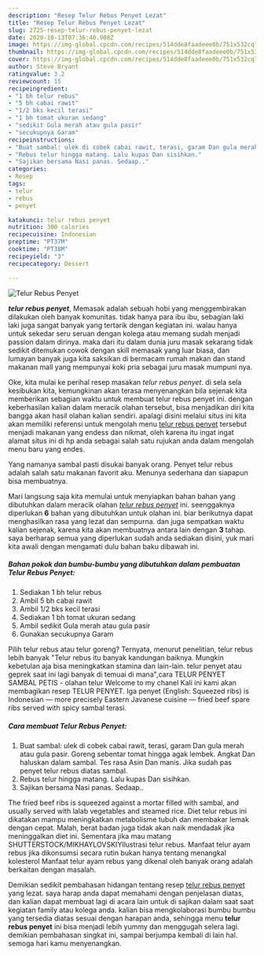 ```yaml
---
description: "Resep Telur Rebus Penyet Lezat"
title: "Resep Telur Rebus Penyet Lezat"
slug: 2725-resep-telur-rebus-penyet-lezat
date: 2020-10-13T07:36:40.908Z
image: https://img-global.cpcdn.com/recipes/514dde8faadeee0b/751x532cq70/telur-rebus-penyet-foto-resep-utama.jpg
thumbnail: https://img-global.cpcdn.com/recipes/514dde8faadeee0b/751x532cq70/telur-rebus-penyet-foto-resep-utama.jpg
cover: https://img-global.cpcdn.com/recipes/514dde8faadeee0b/751x532cq70/telur-rebus-penyet-foto-resep-utama.jpg
author: Steve Bryant
ratingvalue: 3.2
reviewcount: 15
recipeingredient:
- "1 bh telur rebus"
- "5 bh cabai rawit"
- "1/2 bks kecil terasi"
- "1 bh tomat ukuran sedang"
- "sedikit Gula merah atau gula pasir"
- "secukupnya Garam"
recipeinstructions:
- "Buat sambal: ulek di cobek cabai rawit, terasi, garam Dan gula merah atau gula pasir. Goreng sebentar tomat hingga agak lembek. Angkat Dan haluskan dalam sambal. Tes rasa Asin Dan manis. Jika sudah pas penyet telur rebus diatas sambal."
- "Rebus telur hingga matang. Lalu kupas Dan sisihkan."
- "Sajikan bersama Nasi panas. Sedaap.."
categories:
- Resep
tags:
- telur
- rebus
- penyet

katakunci: telur rebus penyet 
nutrition: 300 calories
recipecuisine: Indonesian
preptime: "PT37M"
cooktime: "PT38M"
recipeyield: "3"
recipecategory: Dessert

---
```



![Telur Rebus Penyet](https://img-global.cpcdn.com/recipes/514dde8faadeee0b/751x532cq70/telur-rebus-penyet-foto-resep-utama.jpg)

<b><i>telur rebus penyet</i></b>, Memasak adalah sebuah hobi yang menggembirakan dilakukan oleh banyak komunitas. tidak hanya para ibu ibu, sebagian laki laki juga sangat banyak yang tertarik dengan kegiatan ini. walau hanya untuk sekedar seru seruan dengan kolega atau memang sudah menjadi passion dalam dirinya. maka dari itu dalam dunia juru masak sekarang tidak sedikit ditemukan cowok dengan skill memasak yang luar biasa, dan lumayan banyak juga kita saksikan di bermacam rumah makan dan stand makanan mall yang mempunyai koki pria sebagai juru masak mumpuni nya.

Oke, kita mulai ke perihal resep masakan <i>telur rebus penyet</i>. di sela sela kesibukan kita, kemungkinan akan terasa menyenangkan bila sejenak kita memberikan sebagian waktu untuk membuat telur rebus penyet ini. dengan keberhasilan kalian dalam meracik olahan tersebut, bisa menjadikan diri kita bangga akan hasil olahan kalian sendiri. apalagi disini melalui situs ini kita akan memiliki referensi untuk mengolah menu <u>telur rebus penyet</u> tersebut menjadi makanan yang endess dan nikmat, oleh karena itu ingat ingat alamat situs ini di hp anda sebagai salah satu rujukan anda dalam mengolah menu baru yang endes.

Yang namanya sambal pasti disukai banyak orang. Penyet telur rebus adalah salah satu makanan favorit aku. Menunya sederhana dan siapapun bisa membuatnya.


Mari langsung saja kita memulai untuk menyiapkan bahan bahan yang dibutuhkan dalam meracik olahan <u><i>telur rebus penyet</i></u> ini. seenggaknya diperlukan <b>6</b> bahan yang dibutuhkan untuk olahan ini. biar berikutnya dapat menghasilkan rasa yang lezat dan sempurna. dan juga sempatkan waktu kalian sejenak, karena kita akan membuatnya antara lain dengan <b>3</b> tahap. saya berharap semua yang diperlukan sudah anda sediakan disini, yuk mari kita awali dengan mengamati dulu bahan baku dibawah ini.

<!--inarticleads1-->

##### Bahan pokok dan bumbu-bumbu yang dibutuhkan dalam pembuatan Telur Rebus Penyet:

1. Sediakan 1 bh telur rebus
1. Ambil 5 bh cabai rawit
1. Ambil 1/2 bks kecil terasi
1. Sediakan 1 bh tomat ukuran sedang
1. Ambil sedikit Gula merah atau gula pasir
1. Gunakan secukupnya Garam


Pilih telur rebus atau telur goreng? Ternyata, menurut penelitian, telur rebus lebih banyak &#34;Telur rebus itu banyak kandungan baiknya. Mungkin kebetulan aja bisa meningkatkan stamina dan lain-lain. telur penyet atau geprek saat ini lagi banyak di temuai di mana&#34;,cara TELUR PENYET SAMBAL PETIS - olahan telur Welcome to my chanel Kali ini kami akan membagikan resep TELUR PENYET. Iga penyet (English: Squeezed ribs) is Indonesian — more precisely Eastern Javanese cuisine — fried beef spare ribs served with spicy sambal terasi. 

<!--inarticleads2-->

##### Cara membuat Telur Rebus Penyet:

1. Buat sambal: ulek di cobek cabai rawit, terasi, garam Dan gula merah atau gula pasir. Goreng sebentar tomat hingga agak lembek. Angkat Dan haluskan dalam sambal. Tes rasa Asin Dan manis. Jika sudah pas penyet telur rebus diatas sambal.
1. Rebus telur hingga matang. Lalu kupas Dan sisihkan.
1. Sajikan bersama Nasi panas. Sedaap..


The fried beef ribs is squeezed against a mortar filled with sambal, and usually served with lalab vegetables and steamed rice. Diet telur rebus ini dikatakan mampu meningkatkan metabolisme tubuh dan membakar lemak dengan cepat. Malah, berat badan juga tidak akan naik mendadak jika meninggalkan diet ini. Sementara jika mau matang SHUTTERSTOCK/MIKHAYLOVSKIYIlustrasi telur rebus. Manfaat telur ayam rebus jika dikonsumsi secara rutin bukan hanya tentang menangkal kolesterol Manfaat telur ayam rebus yang dikenal oleh banyak orang adalah berkaitan dengan masalah. 

Demikian sedikit pembahasan hidangan tentang resep <u>telur rebus penyet</u> yang lezat. saya harap anda dapat memahami dengan penjelasan diatas, dan kalian dapat membuat lagi di acara lain untuk di sajikan dalam saat saat kegiatan family atau kolega anda. kalian bisa mengkolaborasi bumbu bumbu yang tersedia diatas sesuai dengan harapan anda, sehingga menu <b>telur rebus penyet</b> ini bisa menjadi lebih yummy dan menggugah selera lagi. demikian pembahasan singkat ini, sampai berjumpa kembali di lain hal. semoga hari kamu menyenangkan.
